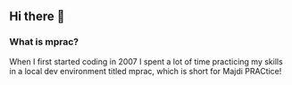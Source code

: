 ## Hi there 👋

### What is mprac?
When I first started coding in 2007 I spent a lot of time practicing my skills in a local dev environment titled mprac, which is short for Majdi PRACtice!    

<!--
**mprac/mprac** is a ✨ _special_ ✨ repository because its `README.md` (this file) appears on your GitHub profile.

Here are some ideas to get you started:

- 🔭 I’m currently working on ...
- 🌱 I’m currently learning ...
- 👯 I’m looking to collaborate on ...
- 🤔 I’m looking for help with ...
- 💬 Ask me about ...
- 📫 How to reach me: ...
- 😄 Pronouns: ...
- ⚡ Fun fact: ...
-->
